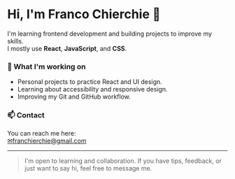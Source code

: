 # Hi, I'm Franco Chierchie 👋

I'm learning frontend development and building projects to improve my skills.  
I mostly use **React**, **JavaScript**, and **CSS**.

### 🌱 What I'm working on
- Personal projects to practice React and UI design.
- Learning about accessibility and responsive design.
- Improving my Git and GitHub workflow.

### 📫 Contact
You can reach me here:  
[✉franchierchie@gmail.com](mailto:franchierchie@gmail.com)

---

> I'm open to learning and collaboration. If you have tips, feedback, or just want to say hi, feel free to message me.
>
> 
